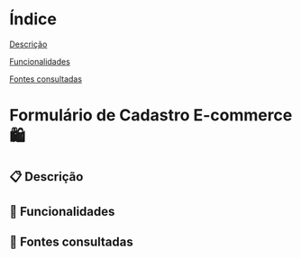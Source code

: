  # Índice 

[Descrição](#descri%C3%A7%C3%A3o)  

[Funcionalidades](#funcionalidades)  

[Fontes consultadas](#fontes-consultadas)
 
 # Formulário de Cadastro E-commerce 🛍️

 ## 📋 Descrição 

## 🔧 Funcionalidades 
  
 ## 📄 Fontes consultadas
 